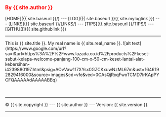 ---
---
<span style="color:red; font-weight:bold; font-size:larger;">By {{ site.author }}</span>
<br><br>
[HOME]({{ site.baseurl }}/) ---
[LOG]({{ site.baseurl }}{{ site.myloglink }}) ---
[LINKS]({{ site.baseurl }}/LINKS/) ---
[TIPS]({{ site.baseurl }}/TIPS/) ---
[GITHUB]({{ site.githublink }})
<br>
<hr>
This is {{ site.title }}. 
My real name is {{ site.real_name }}.
![alt text](https://www.google.com/url?sa=i&url=https%3A%2F%2Fwww.lazada.co.id%2Fproducts%2Fkeset-sabut-kelapa-welcome-panjang-100-cm-x-50-cm-keset-lantai-alat-kebersihan-i4239880197.html&psig=AOvVaw117XYsx0GZCKxuwNzML67m&ust=1646192829416000&source=images&cd=vfe&ved=0CAsQjRxqFwoTCMD7lrKApPYCFQAAAAAdAAAAABBq)
<br><br>

<br>
<hr>
&copy; {{ site.copyright }} --- {{ site.author }} --- Version: {{ site.version }}.
<hr>
<br>
